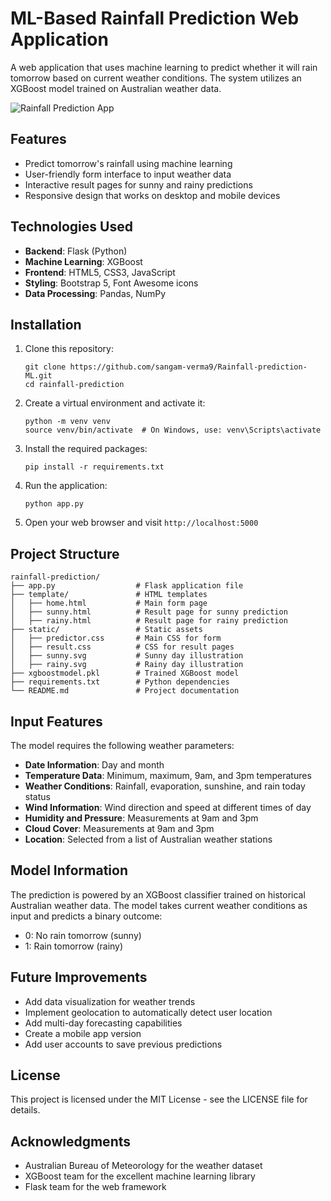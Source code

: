 # ML-Based Rainfall Prediction Web Application

A web application that uses machine learning to predict whether it will rain tomorrow based on current weather conditions. The system utilizes an XGBoost model trained on Australian weather data.

![Rainfall Prediction App](https://api/placeholder/800/400)

## Features

- Predict tomorrow's rainfall using machine learning
- User-friendly form interface to input weather data
- Interactive result pages for sunny and rainy predictions
- Responsive design that works on desktop and mobile devices

## Technologies Used

- **Backend**: Flask (Python)
- **Machine Learning**: XGBoost
- **Frontend**: HTML5, CSS3, JavaScript
- **Styling**: Bootstrap 5, Font Awesome icons
- **Data Processing**: Pandas, NumPy

## Installation

1. Clone this repository:
   ```
   git clone https://github.com/sangam-verma9/Rainfall-prediction-ML.git
   cd rainfall-prediction
   ```

2. Create a virtual environment and activate it:
   ```
   python -m venv venv
   source venv/bin/activate  # On Windows, use: venv\Scripts\activate
   ```

3. Install the required packages:
   ```
   pip install -r requirements.txt
   ```

4. Run the application:
   ```
   python app.py
   ```

5. Open your web browser and visit `http://localhost:5000`

## Project Structure

```
rainfall-prediction/
├── app.py                  # Flask application file
├── template/               # HTML templates
│   ├── home.html           # Main form page
│   ├── sunny.html          # Result page for sunny prediction
│   ├── rainy.html          # Result page for rainy prediction
├── static/                 # Static assets
│   ├── predictor.css       # Main CSS for form
│   ├── result.css          # CSS for result pages
│   ├── sunny.svg           # Sunny day illustration
│   ├── rainy.svg           # Rainy day illustration
├── xgboostmodel.pkl        # Trained XGBoost model
├── requirements.txt        # Python dependencies
└── README.md               # Project documentation

```

## Input Features

The model requires the following weather parameters:

- **Date Information**: Day and month
- **Temperature Data**: Minimum, maximum, 9am, and 3pm temperatures
- **Weather Conditions**: Rainfall, evaporation, sunshine, and rain today status
- **Wind Information**: Wind direction and speed at different times of day
- **Humidity and Pressure**: Measurements at 9am and 3pm
- **Cloud Cover**: Measurements at 9am and 3pm
- **Location**: Selected from a list of Australian weather stations

## Model Information

The prediction is powered by an XGBoost classifier trained on historical Australian weather data. The model takes current weather conditions as input and predicts a binary outcome:
- 0: No rain tomorrow (sunny)
- 1: Rain tomorrow (rainy)

## Future Improvements

- Add data visualization for weather trends
- Implement geolocation to automatically detect user location
- Add multi-day forecasting capabilities
- Create a mobile app version
- Add user accounts to save previous predictions

## License

This project is licensed under the MIT License - see the LICENSE file for details.

## Acknowledgments

- Australian Bureau of Meteorology for the weather dataset
- XGBoost team for the excellent machine learning library
- Flask team for the web framework
